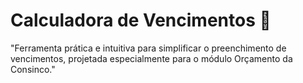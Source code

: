 # Calculadora de Vencimentos 🧮
"Ferramenta prática e intuitiva para simplificar o preenchimento de vencimentos, projetada especialmente para o módulo Orçamento da Consinco."
